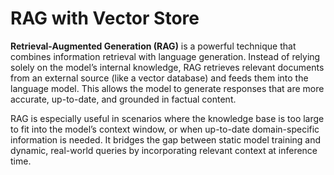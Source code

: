 # RAG with Vector Store

**Retrieval-Augmented Generation (RAG)** is a powerful technique that combines information retrieval with language generation. Instead of relying solely on the model’s internal knowledge, RAG retrieves relevant documents from an external source (like a vector database) and feeds them into the language model. This allows the model to generate responses that are more accurate, up-to-date, and grounded in factual content.

RAG is especially useful in scenarios where the knowledge base is too large to fit into the model’s context window, or when up-to-date domain-specific information is needed. It bridges the gap between static model training and dynamic, real-world queries by incorporating relevant context at inference time.
